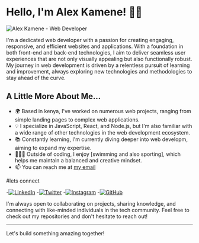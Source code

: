 # Hello, I'm Alex Kamene! 👨‍💻

![Alex Kamene - Web Developer](https://yourimageurl.com/your-image.jpg)

I'm a dedicated web developer with a passion for creating engaging, responsive, and efficient websites and applications. With a foundation in both front-end and back-end technologies, I aim to deliver seamless user experiences that are not only visually appealing but also functionally robust. My journey in web development is driven by a relentless pursuit of learning and improvement, always exploring new technologies and methodologies to stay ahead of the curve.

## A Little More About Me...

- 🌍 Based in kenya, I've worked on numerous web projects, ranging from simple landing pages to complex web applications.
- 💡 I specialize in JavaScript, React, and Node.js, but I'm also familiar with a wide range of other technologies in the web development ecosystem.
- 📚 Constantly learning, I'm currently diving deeper into web developm, aiming to expand my expertise.
- 👨‍👩‍👧 Outside of coding, I enjoy [swimming and also sporting], which helps me maintain a balanced and creative mindset.
- 📫  You can reach me at [my email](mailto:kamenealexmumo@gmail.com)


#lets connect

-[![LinkedIn](https://img.shields.io/badge/LinkedIn-Alex_Kamene-blue?style=flat-square&logo=linkedin)](linkedin.com/in/alex-kamene-0003932b6)
-[![Twitter](https://img.shields.io/badge/Twitter-@AlexKamene-blue?style=flat-square&logo=twitter)](https://twitter.com/alexkamene)
-[![Instagram](https://img.shields.io/badge/Instagram-@alexkamene-red?style=flat-square&logo=instagram)](https://www.instagram.com/alexkamene/)
-[![GitHub](https://img.shields.io/badge/GitHub-AlexKamene-lightgrey?style=flat-square&logo=github)](https://github.com/AlexKamene)


I'm always open to collaborating on projects, sharing knowledge, and connecting with like-minded individuals in the tech community. Feel free to check out my repositories and don't hesitate to reach out!

---

Let's build something amazing together!

